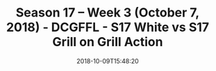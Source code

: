 ---
title: Season 17 – Week 3 (October 7, 2018) - DCGFFL - S17 White vs S17 Grill on Grill
  Action
teams-score:
- team: _teams/s17-white.md
  score:
- team: _teams/s17-charcoal.md
  score: 25
mvp: B. Sanders (White); J. Parker (Charcoal)
game-ball: P. Shilo (White); T. Biffel (Charcoal)
season: 17
week: 3
date: '2018-10-09T15:48:20'
pageid: season-17-week-3-october-7-2018-6708-vs-6689
---